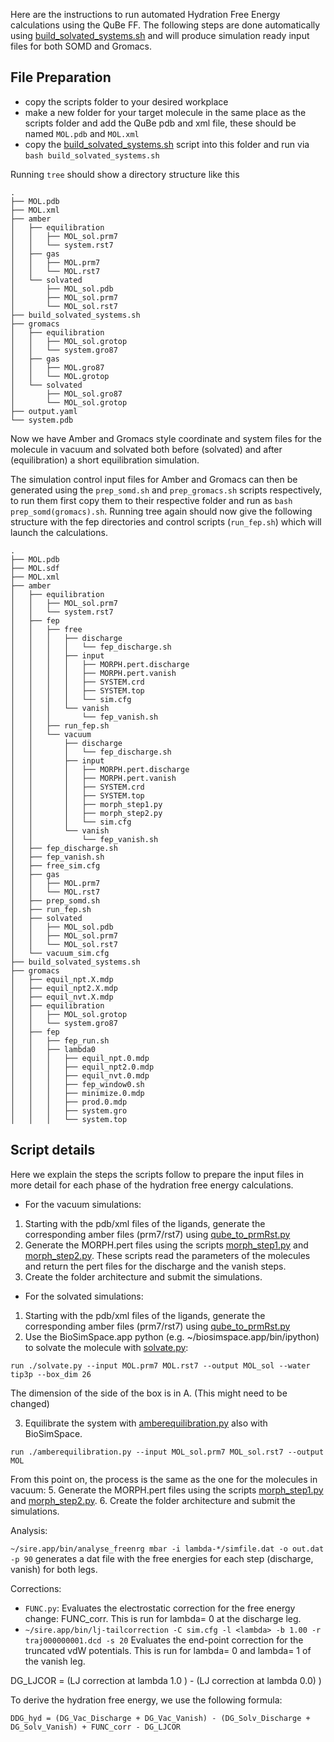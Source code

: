 Here are the instructions to run automated Hydration Free Energy calculations using the QuBe FF.
The following steps are done automatically using [build_solvated_systems.sh](https://github.com/cole-group/qube_project/blob/master/QuBe-SOMD_paper/HFE/scripts/build_solvated_systems.sh) and will produce simulation ready input files for both SOMD and Gromacs.

## File Preparation 
- copy the scripts folder to your desired workplace
- make a new folder for your target molecule in the same place as the scripts folder and add the QuBe pdb and xml file, these should be named `MOL.pdb` and `MOL.xml`
- copy the [build_solvated_systems.sh](https://github.com/cole-group/qube_project/blob/master/QuBe-SOMD_paper/HFE/scripts/build_solvated_systems.sh) script into this folder and run via `bash build_solvated_systems.sh`

Running `tree` should show a directory structure like this

```
.
├── MOL.pdb
├── MOL.xml
├── amber
│   ├── equilibration
│   │   ├── MOL_sol.prm7
│   │   └── system.rst7
│   ├── gas
│   │   ├── MOL.prm7
│   │   └── MOL.rst7
│   └── solvated
│       ├── MOL_sol.pdb
│       ├── MOL_sol.prm7
│       └── MOL_sol.rst7
├── build_solvated_systems.sh
├── gromacs
│   ├── equilibration
│   │   ├── MOL_sol.grotop
│   │   └── system.gro87
│   ├── gas
│   │   ├── MOL.gro87
│   │   └── MOL.grotop
│   └── solvated
│       ├── MOL_sol.gro87
│       └── MOL_sol.grotop
├── output.yaml
└── system.pdb
```
Now we have Amber and Gromacs style coordinate and system files for the molecule in vacuum and solvated both before (solvated) and after (equilibration) a short equilibration simulation.

The simulation control input files for Amber and Gromacs can then be generated using the `prep_somd.sh` and `prep_gromacs.sh` scripts respectively, to run them first copy them to their respective folder and run as `bash prep_somd(gromacs).sh`.
Running tree again should now give the following structure with the fep directories and control scripts (`run_fep.sh`) which will launch the calculations.

```
.
├── MOL.pdb
├── MOL.sdf
├── MOL.xml
├── amber
│   ├── equilibration
│   │   ├── MOL_sol.prm7
│   │   └── system.rst7
│   ├── fep
│   │   ├── free
│   │   │   ├── discharge
│   │   │   │   └── fep_discharge.sh
│   │   │   ├── input
│   │   │   │   ├── MORPH.pert.discharge
│   │   │   │   ├── MORPH.pert.vanish
│   │   │   │   ├── SYSTEM.crd
│   │   │   │   ├── SYSTEM.top
│   │   │   │   └── sim.cfg
│   │   │   └── vanish
│   │   │       └── fep_vanish.sh
│   │   ├── run_fep.sh
│   │   └── vacuum
│   │       ├── discharge
│   │       │   └── fep_discharge.sh
│   │       ├── input
│   │       │   ├── MORPH.pert.discharge
│   │       │   ├── MORPH.pert.vanish
│   │       │   ├── SYSTEM.crd
│   │       │   ├── SYSTEM.top
│   │       │   ├── morph_step1.py
│   │       │   ├── morph_step2.py
│   │       │   └── sim.cfg
│   │       └── vanish
│   │           └── fep_vanish.sh
│   ├── fep_discharge.sh
│   ├── fep_vanish.sh
│   ├── free_sim.cfg
│   ├── gas
│   │   ├── MOL.prm7
│   │   └── MOL.rst7
│   ├── prep_somd.sh
│   ├── run_fep.sh
│   ├── solvated
│   │   ├── MOL_sol.pdb
│   │   ├── MOL_sol.prm7
│   │   └── MOL_sol.rst7
│   └── vacuum_sim.cfg
├── build_solvated_systems.sh
├── gromacs
│   ├── equil_npt.X.mdp
│   ├── equil_npt2.X.mdp
│   ├── equil_nvt.X.mdp
│   ├── equilibration
│   │   ├── MOL_sol.grotop
│   │   └── system.gro87
│   ├── fep
│   │   ├── fep_run.sh
│   │   ├── lambda0
│   │   │   ├── equil_npt.0.mdp
│   │   │   ├── equil_npt2.0.mdp
│   │   │   ├── equil_nvt.0.mdp
│   │   │   ├── fep_window0.sh
│   │   │   ├── minimize.0.mdp
│   │   │   ├── prod.0.mdp
│   │   │   ├── system.gro
│   │   │   └── system.top

```

## Script details
Here we explain the steps the scripts follow to prepare the input files in more detail for each phase of the hydration free energy calculations.

- For the vacuum simulations: 
1. Starting with the pdb/xml files of the ligands, generate the corresponding amber files (prm7/rst7) using [qube_to_prmRst.py](https://github.com/cole-group/qube_project/blob/master/QuBe-SOMD_paper/FEP_preparation/qube_to_prmRst.py)
3. Generate the MORPH.pert files using the scripts [morph_step1.py](https://github.com/cole-group/qube_project/blob/master/QuBe-SOMD_paper/HFE/scripts/morph_step1.py) and [morph_step2.py](https://github.com/cole-group/qube_project/blob/master/QuBe-SOMD_paper/HFE/scripts/morph_step2.py). These scripts read the parameters of the molecules and return the pert files for the discharge and the vanish steps.
4. Create the folder architecture and submit the simulations. 

- For the solvated simulations: 
1. Starting with the pdb/xml files of the ligands, generate the corresponding amber files (prm7/rst7) using [qube_to_prmRst.py](https://github.com/cole-group/qube_project/blob/master/QuBe-SOMD_paper/FEP_preparation/qube_to_prmRst.py)
2. Use the BioSimSpace.app python (e.g. ~/biosimspace.app/bin/ipython) to solvate the molecule with [solvate.py](https://github.com/cole-group/qube_project/blob/master/QuBe-SOMD_paper/FEP_preparation/solvate.py):
```
run ./solvate.py --input MOL.prm7 MOL.rst7 --output MOL_sol --water tip3p --box_dim 26
```
The dimension of the side of the box is in A. (This might need to be changed)

3. Equilibrate the system with [amberequilibration.py](https://github.com/cole-group/qube_project/blob/master/QuBe-SOMD_paper/FEP_preparation/amberequilibration.py) also with BioSimSpace.
```
run ./amberequilibration.py --input MOL_sol.prm7 MOL_sol.rst7 --output MOL
```
From this point on, the process is the same as the one for the molecules in vacuum:
5. Generate the MORPH.pert files using the scripts [morph_step1.py](https://github.com/cole-group/qube_project/blob/master/QuBe-SOMD_paper/HFE/scripts/morph_step1.py) and [morph_step2.py](https://github.com/cole-group/qube_project/blob/master/QuBe-SOMD_paper/HFE/scripts/morph_step2.py).
6. Create the folder architecture and submit the simulations.

Analysis: 

`~/sire.app/bin/analyse_freenrg mbar -i lambda-*/simfile.dat -o out.dat -p 90` generates a dat file with the free energies for each step (discharge, vanish) for both legs. 

Corrections: 
- `FUNC.py`: Evaluates the electrostatic correction for the free energy change: FUNC_corr. This is run for lambda= 0 at the discharge leg.
- `~/sire.app/bin/lj-tailcorrection -C sim.cfg -l <lambda> -b 1.00 -r traj000000001.dcd -s 20` Evaluates the end-point correction for the truncated vdW potentials. This is run for lambda= 0 and lambda= 1 of the vanish leg. 

DG_LJCOR = (LJ correction at lambda 1.0 ) - (LJ correction at lambda 0.0) )

To derive the hydration free energy, we use the following formula:

`DDG_hyd = (DG_Vac_Discharge + DG_Vac_Vanish) - (DG_Solv_Discharge + DG_Solv_Vanish) + FUNC_corr - DG_LJCOR`
